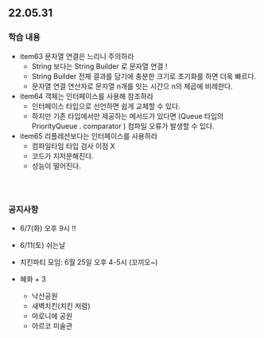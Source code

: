 ## 22.05.31

### 학습 내용

- item63 문자열 연결은 느리니 주의하라
    - String 보다는 String Builder 로 문자열 연결 !
    - String Builder 전체 결과를 담기에 충분한 크기로 초기화를 하면 더욱 빠르다.
    - 문자열 연결 연산자로 문자열 n개를 잇는 시간으 n의 제곱에 비례한다.
- item64 객체는 인터페이스를 사용해 참조하라
    - 인터페이스 타입으로 선언하면 쉽게 교체할 수 있다.
    - 하지만 기존 타입에서만 제공하는 메서드가 있다면 (Queue 타입의 PriorityQueue . comparator ) 컴파일 오류가 발생할 수 있다.
- item65 리플레션보다는 인터페이스를 사용하라
    - 컴파일타임 타입 검사 이점 X
    - 코드가 지저분해진다.
    - 성능이 떨어진다.

```java




```

### 공지사항

- 6/7(화) 오후 9시 !!
- 6/11(토) 쉬는날

- 치킨파티 모임: 6월 25일 오후 4-5시 (꼬끼오~)

- 혜화 + 3
    - 낙산공원
    - 새벽치킨(치킨 저렴)
    - 마로니에 공원
    - 아르코 미술관

